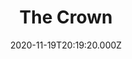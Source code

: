 ---
title: "The Crown"
year: 2016
date: 2020-11-19T20:19:20.000Z
permalink: /almanac/tv/2020-11-19-the-crown/index.html
season: 4
rating: 3
tmdbid: 65494
---